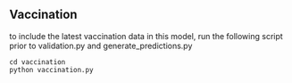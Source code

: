 ## Vaccination
to include the latest vaccination data in this model, run the following script prior to validation.py and generate_predictions.py

```
cd vaccination
python vaccination.py
```